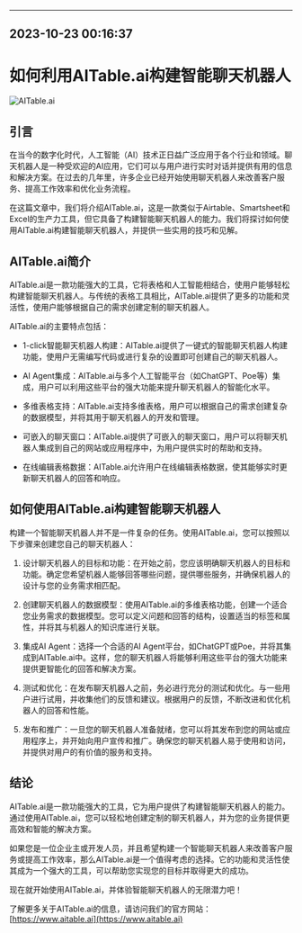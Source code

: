 

---------------------------------------------
2023-10-23 00:16:37
---------------------------------------------

# 如何利用AITable.ai构建智能聊天机器人

![AITable.ai](https://www.aitable.ai/images/logo.png)

## 引言

在当今的数字化时代，人工智能（AI）技术正日益广泛应用于各个行业和领域。聊天机器人是一种受欢迎的AI应用，它们可以与用户进行实时对话并提供有用的信息和解决方案。在过去的几年里，许多企业已经开始使用聊天机器人来改善客户服务、提高工作效率和优化业务流程。

在这篇文章中，我们将介绍AITable.ai，这是一款类似于Airtable、Smartsheet和Excel的生产力工具，但它具备了构建智能聊天机器人的能力。我们将探讨如何使用AITable.ai构建智能聊天机器人，并提供一些实用的技巧和见解。

## AITable.ai简介

AITable.ai是一款功能强大的工具，它将表格和人工智能相结合，使用户能够轻松构建智能聊天机器人。与传统的表格工具相比，AITable.ai提供了更多的功能和灵活性，使用户能够根据自己的需求创建定制的聊天机器人。

AITable.ai的主要特点包括：

- 1-click智能聊天机器人构建：AITable.ai提供了一键式的智能聊天机器人构建功能，使用户无需编写代码或进行复杂的设置即可创建自己的聊天机器人。

- AI Agent集成：AITable.ai与多个人工智能平台（如ChatGPT、Poe等）集成，用户可以利用这些平台的强大功能来提升聊天机器人的智能化水平。

- 多维表格支持：AITable.ai支持多维表格，用户可以根据自己的需求创建复杂的数据模型，并将其用于聊天机器人的开发和管理。

- 可嵌入的聊天窗口：AITable.ai提供了可嵌入的聊天窗口，用户可以将聊天机器人集成到自己的网站或应用程序中，为用户提供实时的帮助和支持。

- 在线编辑表格数据：AITable.ai允许用户在线编辑表格数据，使其能够实时更新聊天机器人的回答和响应。

## 如何使用AITable.ai构建智能聊天机器人

构建一个智能聊天机器人并不是一件复杂的任务。使用AITable.ai，您可以按照以下步骤来创建您自己的聊天机器人：

1. 设计聊天机器人的目标和功能：在开始之前，您应该明确聊天机器人的目标和功能。确定您希望机器人能够回答哪些问题，提供哪些服务，并确保机器人的设计与您的业务需求相匹配。

2. 创建聊天机器人的数据模型：使用AITable.ai的多维表格功能，创建一个适合您业务需求的数据模型。您可以定义问题和回答的结构，设置适当的标签和属性，并将其与机器人的知识库进行关联。

3. 集成AI Agent：选择一个合适的AI Agent平台，如ChatGPT或Poe，并将其集成到AITable.ai中。这样，您的聊天机器人将能够利用这些平台的强大功能来提供更智能化的回答和解决方案。

4. 测试和优化：在发布聊天机器人之前，务必进行充分的测试和优化。与一些用户进行试用，并收集他们的反馈和建议。根据用户的反馈，不断改进和优化机器人的回答和性能。

5. 发布和推广：一旦您的聊天机器人准备就绪，您可以将其发布到您的网站或应用程序上，并开始向用户宣传和推广。确保您的聊天机器人易于使用和访问，并提供对用户的有价值的服务和支持。

## 结论

AITable.ai是一款功能强大的工具，它为用户提供了构建智能聊天机器人的能力。通过使用AITable.ai，您可以轻松地创建定制的聊天机器人，并为您的业务提供更高效和智能的解决方案。

如果您是一位企业主或开发人员，并且希望构建一个智能聊天机器人来改善客户服务或提高工作效率，那么AITable.ai是一个值得考虑的选择。它的功能和灵活性使其成为一个强大的工具，可以帮助您实现您的目标并取得更大的成功。

现在就开始使用AITable.ai，并体验智能聊天机器人的无限潜力吧！

了解更多关于AITable.ai的信息，请访问我们的官方网站：[https://www.aitable.ai](https://www.aitable.ai)

